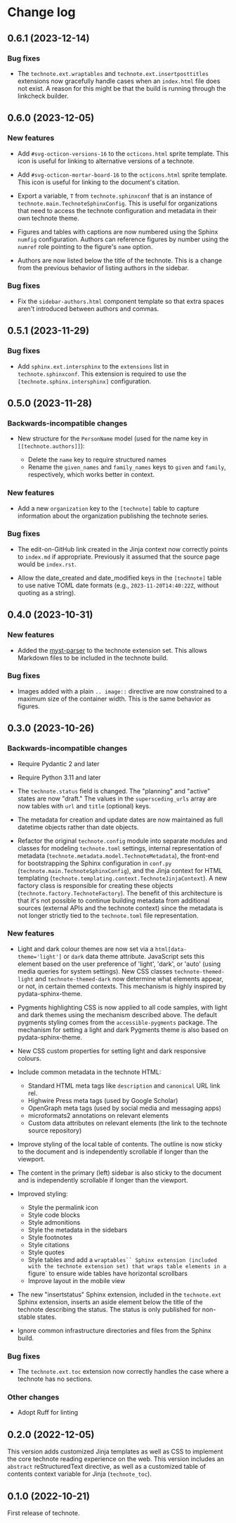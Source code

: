 # Change log

<!-- scriv-insert-here -->

<a id='changelog-0.6.1'></a>
## 0.6.1 (2023-12-14)

### Bug fixes

- The `technote.ext.wraptables` and `technote.ext.insertposttitles` extensions now gracefully handle cases when an `index.html` file does not exist. A reason for this might be that the build is running through the linkcheck builder.

<a id='changelog-0.6.0'></a>
## 0.6.0 (2023-12-05)

### New features

- Add `#svg-octicon-versions-16` to the `octicons.html` sprite template. This icon is useful for linking to alternative versions of a technote.

- Add `#svg-octicon-mortar-board-16` to the `octicons.html` sprite template. This icon is useful for linking to the document's citation.

- Export a variable, `T` from `technote.sphinxconf` that is an instance of `technote.main.TechnoteSphinxConfig`. This is useful for organizations that need to access the technote configuration and metadata in their own technote theme.

- Figures and tables with captions are now numbered using the Sphinx `numfig` configuration. Authors can reference figures by number using the `numref` role pointing to the figure's `name` option.

- Authors are now listed below the title of the technote. This is a change from the previous behavior of listing authors in the sidebar.

### Bug fixes

- Fix the `sidebar-authors.html` component template so that extra spaces aren't introduced between authors and commas.

<a id='changelog-0.5.1'></a>
## 0.5.1 (2023-11-29)

### Bug fixes

- Add `sphinx.ext.intersphinx` to the `extensions` list in `technote.sphinxconf`. This extension is required to use the `[technote.sphinx.intersphinx]` configuration.

<a id='changelog-0.5.0'></a>
## 0.5.0 (2023-11-28)

### Backwards-incompatible changes

- New structure for the `PersonName` model (used for the name key in  `[[technote.authors]]`):

  - Delete the `name` key to require structured names
  - Rename the `given_names` and `family_names` keys to `given` and `family`, respectively, which works better in context.

### New features

- Add a new `organization` key to the `[technote]` table to capture information about the organization publishing the technote series.

### Bug fixes

- The edit-on-GitHub link created in the Jinja context now correctly points to `index.md` if appropriate. Previously it assumed that the source page would be `index.rst`.

- Allow the date_created and date_modified keys in the `[technote]` table to use native TOML date formats (e.g., `2023-11-20T14:40:22Z`, without quoting as a string).

<a id='changelog-0.4.0'></a>
## 0.4.0 (2023-10-31)

### New features

- Added the [myst-parser](https://myst-parser.readthedocs.io/en/latest/) to the technote extension set. This allows Markdown files to be included in the technote build.

### Bug fixes

- Images added with a plain `.. image::` directive are now constrained to a maximum size of the container width. This is the same behavior as figures.

<a id='changelog-0.3.0'></a>
## 0.3.0 (2023-10-26)

### Backwards-incompatible changes

- Require Pydantic 2 and later

- Require Python 3.11 and later

- The `technote.status` field is changed. The "planning" and "active" states are now "draft." The values in the `supersceding_urls` array are now tables with `url` and `title` (optional) keys.

- The metadata for creation and update dates are now maintained as full datetime objects rather than date objects.

- Refactor the original `technote.config` module into separate modules and classes for modeling `technote.toml` settings, internal representation of metadata (`technote.metadata.model.TechnoteMetadata`), the front-end for bootstrapping the Sphinx configuration in `conf.py` (`technote.main.TechnoteSphinxConfig`), and the Jinja context for HTML templating (`technote.templating.context.TechnoteJinjaContext`). A new factory class is responsible for creating these objects (`technote.factory.TechnoteFactory`). The benefit of this architecture is that it's not possible to continue building metadata from additional sources (external APIs and the technote context) since the metadata is not longer strictly tied to the `technote.toml` file representation.

### New features

- Light and dark colour themes are now set via a `html[data-theme='light']` or `dark` data theme attribute. JavaScript sets this element based on the user preference of 'light', 'dark', or 'auto' (using media queries for system settings). New CSS classes `technote-themed-light` and `technote-themed-dark` now determine what elements appear, or not, in certain themed contexts. This mechanism is highly inspired by pydata-sphinx-theme.
- Pygments highlighting CSS is now applied to all code samples, with light and dark themes using the mechanism described above. The default pygments styling comes from the `accessible-pygments` package. The mechanism for setting a light and dark Pygments theme is also based on pydata-sphinx-theme.
- New CSS custom properties for setting light and dark responsive colours.

- Include common metadata in the technote HTML:

  - Standard HTML meta tags like `description` and `canonical` URL link rel.
  - Highwire Press meta tags (used by Google Scholar)
  - OpenGraph meta tags (used by social media and messaging apps)
  - microformats2 annotations on relevant elements
  - Custom data attributes on relevant elements (the link to the technote source repository)

- Improve styling of the local table of contents. The outline is now sticky to the document and is independently scrollable if longer than the viewport.
- The content in the primary (left) sidebar is also sticky to the document and is independently scrollable if longer than the viewport.

- Improved styling:

  - Style the permalink icon
  - Style code blocks
  - Style admonitions
  - Style the metadata in the sidebars
  - Style footnotes
  - Style citations
  - Style quotes
  - Style tables and add a `wraptables`` Sphinx extension (included with the technote extension set) that wraps table elements in a `figure` to ensure wide tables have horizontal scrollbars
  - Improve layout in the mobile view

- The new "insertstatus" Sphinx extension, included in the `technote.ext` Sphinx extension, inserts an aside element below the title of the technote describing the status. The status is only published for non-stable states.

- Ignore common infrastructure directories and files from the Sphinx build.

### Bug fixes

- The `technote.ext.toc` extension now correctly handles the case where a technote has no sections.

### Other changes

- Adopt Ruff for linting

## 0.2.0 (2022-12-05)

This version adds customized Jinja templates as well as CSS to implement the core technote reading experience on the web.
This version includes an `abstract` reStructuredText directive, as well as a customized table of contents context variable for Jinja (`technote_toc`).

## 0.1.0 (2022-10-21)

First release of technote.
